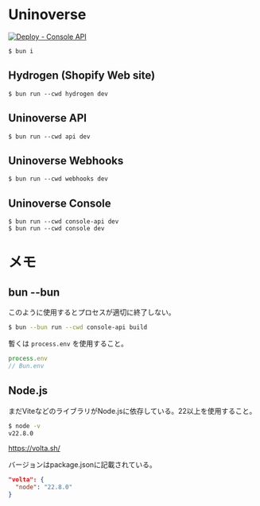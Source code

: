 # Uninoverse

[![Deploy - Console API](https://github.com/nockers/uninoverse/actions/workflows/deploy-console-api.yml/badge.svg)](https://github.com/nockers/uninoverse/actions/workflows/deploy-console-api.yml)

```
$ bun i
```

## Hydrogen (Shopify Web site)

```
$ bun run --cwd hydrogen dev
```

## Uninoverse API

```
$ bun run --cwd api dev
```

## Uninoverse Webhooks

```
$ bun run --cwd webhooks dev
```

## Uninoverse Console

```
$ bun run --cwd console-api dev
$ bun run --cwd console dev
```

# メモ

## bun --bun

このように使用するとプロセスが適切に終了しない。

```bash
$ bun --bun run --cwd console-api build
```

暫くは `process.env` を使用すること。

```ts
process.env
// Bun.env
```

## Node.js

まだViteなどのライブラリがNode.jsに依存している。22以上を使用すること。

```bash
$ node -v
v22.8.0
```

https://volta.sh/

バージョンはpackage.jsonに記載されている。

```json
"volta": {
  "node": "22.8.0"
}
```
